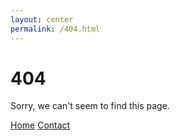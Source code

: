 ```yaml
---
layout: center
permalink: /404.html
---
```


# 404

Sorry, we can't seem to find this page.

  <a href="{{ site.baseurl }}/" class="button button-blue button-big">Home</a>
  <a href="{{ site.baseurl }}/contact/" class="button button-blue button-big">Contact</a>
</div>
